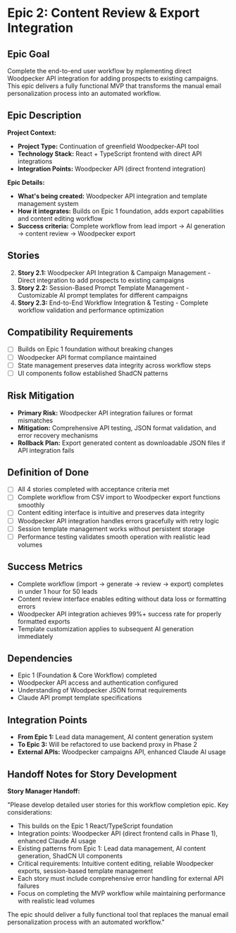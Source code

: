 # Epic 2: Content Review & Export Integration

## Epic Goal

Complete the end-to-end user workflow by mplementing direct Woodpecker API integration for adding prospects to existing campaigns. This epic delivers a fully functional MVP that transforms the manual email personalization process into an automated workflow.

## Epic Description

**Project Context:**

- **Project Type:** Continuation of greenfield Woodpecker-API tool
- **Technology Stack:** React + TypeScript frontend with direct API integrations
- **Integration Points:** Woodpecker API (direct frontend integration)

**Epic Details:**

- **What's being created:** Woodpecker API integration and template management system
- **How it integrates:** Builds on Epic 1 foundation, adds export capabilities and content editing workflow
- **Success criteria:** Complete workflow from lead import → AI generation → content review → Woodpecker export

## Stories

2. **Story 2.1:** Woodpecker API Integration & Campaign Management - Direct integration to add prospects to existing campaigns
3. **Story 2.2:** Session-Based Prompt Template Management - Customizable AI prompt templates for different campaigns
4. **Story 2.3:** End-to-End Workflow Integration & Testing - Complete workflow validation and performance optimization

## Compatibility Requirements

- [ ] Builds on Epic 1 foundation without breaking changes
- [ ] Woodpecker API format compliance maintained
- [ ] State management preserves data integrity across workflow steps
- [ ] UI components follow established ShadCN patterns

## Risk Mitigation

- **Primary Risk:** Woodpecker API integration failures or format mismatches
- **Mitigation:** Comprehensive API testing, JSON format validation, and error recovery mechanisms
- **Rollback Plan:** Export generated content as downloadable JSON files if API integration fails

## Definition of Done

- [ ] All 4 stories completed with acceptance criteria met
- [ ] Complete workflow from CSV import to Woodpecker export functions smoothly
- [ ] Content editing interface is intuitive and preserves data integrity
- [ ] Woodpecker API integration handles errors gracefully with retry logic
- [ ] Session template management works without persistent storage
- [ ] Performance testing validates smooth operation with realistic lead volumes

## Success Metrics

- Complete workflow (import → generate → review → export) completes in under 1 hour for 50 leads
- Content review interface enables editing without data loss or formatting errors
- Woodpecker API integration achieves 99%+ success rate for properly formatted exports
- Template customization applies to subsequent AI generation immediately

## Dependencies

- Epic 1 (Foundation & Core Workflow) completed
- Woodpecker API access and authentication configured
- Understanding of Woodpecker JSON format requirements
- Claude API prompt template specifications

## Integration Points

- **From Epic 1:** Lead data management, AI content generation system
- **To Epic 3:** Will be refactored to use backend proxy in Phase 2
- **External APIs:** Woodpecker campaigns API, enhanced Claude AI usage

## Handoff Notes for Story Development

**Story Manager Handoff:**

"Please develop detailed user stories for this workflow completion epic. Key considerations:

- This builds on the Epic 1 React/TypeScript foundation
- Integration points: Woodpecker API (direct frontend calls in Phase 1), enhanced Claude AI usage
- Existing patterns from Epic 1: Lead data management, AI content generation, ShadCN UI components
- Critical requirements: Intuitive content editing, reliable Woodpecker exports, session-based template management
- Each story must include comprehensive error handling for external API failures
- Focus on completing the MVP workflow while maintaining performance with realistic lead volumes

The epic should deliver a fully functional tool that replaces the manual email personalization process with an automated workflow."
